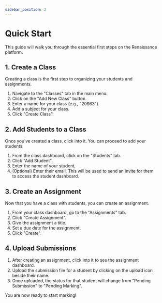 ```yaml
---
sidebar_position: 2
---
```


# Quick Start

This guide will walk you through the essential first steps on the Renaissance platform.

## 1. Create a Class

Creating a class is the first step to organizing your students and assignments.

1.  Navigate to the "Classes" tab in the main menu.
2.  Click on the "Add New Class" button.
3.  Enter a name for your class (e.g., "20S63").
4.  Add a subject for your class.
5.  Click "Create Class".

## 2. Add Students to a Class

Once you've created a class, click into it. You can proceed to add your students.

1.  From the class dashboard, click on the "Students" tab.
2.  Click "Add Student".
3.  Enter the name of your student.
4.  (Optional) Enter their email. This will be used to send an invite for them to access the student dashboard.

## 3. Create an Assignment

Now that you have a class with students, you can create an assignment.

1.  From your class dashboard, go to the "Assignments" tab.
2.  Click "Create Assignment".
3.  Give the assignment a title.
4.  Set a due date for the assignment.
5.  Click "Create".

## 4. Upload Submissions

1.  After creating an assignment, click into it to see the assignment dashboard.
2.  Upload the submission file for a student by clicking on the upload icon beside their name.
3.  Once uploaded, the status for that student will change from "Pending Submission" to "Pending Marking".

You are now ready to start marking!
